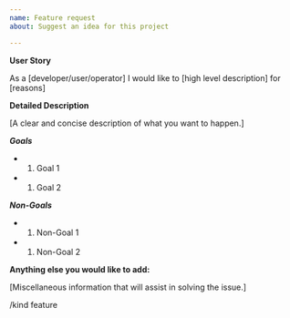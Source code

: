 ```yaml
---
name: Feature request
about: Suggest an idea for this project

---
```


**User Story**

As a [developer/user/operator] I would like to [high level description] for [reasons]

**Detailed Description**

[A clear and concise description of what you want to happen.]

***Goals***
 - 1. Goal 1 
 - 1. Goal 2 

***Non-Goals*** 
 - 1. Non-Goal 1 
 - 1. Non-Goal 2 

**Anything else you would like to add:**

[Miscellaneous information that will assist in solving the issue.]

/kind feature
